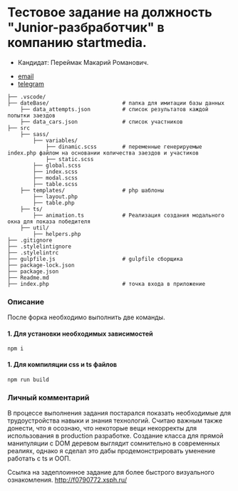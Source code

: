 # Тестовое задание на должность "Junior-разбработчик" в компанию startmedia.

- Кандидат: Переймак Макарий Романович.

* [email](<pereymak2012galina@yandex.ru>)
* [telegram](<https://t.me/@makar359>)

```
├── .vscode/
├── dateBase/                       # папка для имитации базы данных
    ├── data_attempts.json          # список результатов каждой попытки заездов
    ├── data_cars.json              # список участников
├── src
    ├── sass/
        ├── variables/
            ├── dinamic.scss        # переменные генерируемые index.php файлом на основании количества заездов и участиков
            ├── static.scss
        ├── global.scss
        ├── index.scss
        ├── modal.scss
        ├── table.scss
    ├── templates/                  # php шаблоны
        ├── layout.php
        ├── table.php
    ├── ts/
        ├── animation.ts            # Реализация создания модального окна для показа победителя
    ├── util/
        ├── helpers.php
├── .gitignore
├── .stylelintignore
├── .stylelintrc
├── gulpfile.js                     # gulpfile сборщика
├── package-lock.json
├── package.json
├── Readme.md
├── index.php                       # точка входа в приложение
```

### Описание

После форка необходимо выполнить две команды.

#### 1. Для установки необходимых зависимостей

```
npm i
```

#### 1. Для компиляции css и ts файлов

```
npm run build
```

### Личный комментарий

В процессе выполнения задания постарался показать необходимые для трудоустройства навыки и знания технологий.
Считаю важным также донести, что я осознаю, что некоторые вещи некорректы для использования в production разработке.
Создание класса для прямой манипуляции с DOM деревом выглядит сомнительно в современных реалиях, однако я сделал это дабы
продемонстрировать уменение работать с ts и ООП.

Ссылка на задеплоинное задание для более быстрого визуального ознакомления.
http://f0790772.xsph.ru/
